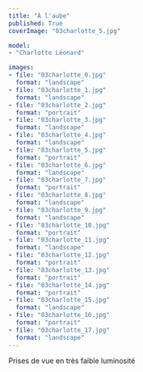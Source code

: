 ```yaml
---
title: "Á l'aube"
published: True
coverImage: "03charlotte_5.jpg"

model:
- "Charlotte Léonard"

images:
- file: "03charlotte_0.jpg"
  format: "landscape"
- file: "03charlotte_1.jpg"
  format: "landscape"
- file: "03charlotte_2.jpg"
  format: "portrait"
- file: "03charlotte_3.jpg"
  format: "landscape"
- file: "03charlotte_4.jpg"
  format: "landscape"
- file: "03charlotte_5.jpg"
  format: "portrait"
- file: "03charlotte_6.jpg"
  format: "landscape"
- file: "03charlotte_7.jpg"
  format: "portrait"
- file: "03charlotte_8.jpg"
  format: "landscape"
- file: "03charlotte_9.jpg"
  format: "landscape"
- file: "03charlotte_10.jpg"
  format: "portrait"
- file: "03charlotte_11.jpg"
  format: "landscape"
- file: "03charlotte_12.jpg"
  format: "portrait"
- file: "03charlotte_13.jpg"
  format: "portrait"
- file: "03charlotte_14.jpg"
  format: "portrait"
- file: "03charlotte_15.jpg"
  format: "landscape"
- file: "03charlotte_16.jpg"
  format: "portrait"
- file: "03charlotte_17.jpg"
  format: "landscape"
---
```


Prises de vue en très faible luminosité